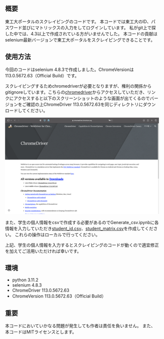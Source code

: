 ## 概要
東工大ポータルのスクレイピングのコードです。
本コードでは東工大のID、パスワード並びにマトリックスの入力をしてログインしています。
私がgit上で探した中では、4.3以上で作成されている方がいませんでした。
本コードの貢献はselenium最新バージョンで東工大ポータルをスクレイピングできることです。

## 使用方法
今回のコードはselenium 4.8.3で作成しました。ChromeVersionは113.0.5672.63（Official Build）です。

スクレイピングするためchromedriverが必要となりますが、権利の関係からgitignoreしています。こちらの[chromedriver](https://chromedriver.chromium.org)からアクセスしていただき、リンクにアクセスすると以下のスクリーンショットのような画面が出てくるのでバージョンをご確認の上ChromeDriver 113.0.5672.63を同じディレクトリにダウンロードしてください。

![screenshot](screenshot.png)

また、学生の個人情報をcsvで作成する必要があるのでGenerate_csv.ipynbに各情報を入力していただき[student_id.csv](student_info/student_id.csv)、[student_matrix.csv](student_info/student_matrix.csv)を作成してください。
これらの操作はローカルで行ってください。

上記、学生の個人情報を入力するとスクレイピングのコードが動くので適宜修正を加えてご活用いただければ幸いです。

## 環境
- python  3.11.2
- selenium    4.8.3
- ChromeDriver    113.0.5672.63
- ChromeVersion   113.0.5672.63（Official Build）


## 重要
本コードにおいていかなる問題が発生しても作者は責任を負いません。
また、本コードはMITライセンスとします。